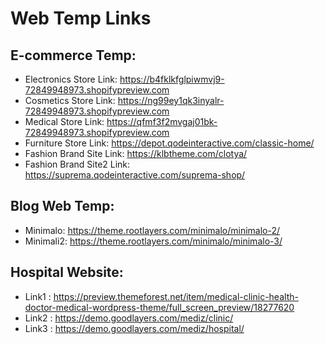 # Web Temp Links

## E-commerce Temp:
- Electronics Store Link: https://b4fklkfglpiwmvj9-72849948973.shopifypreview.com
- Cosmetics Store Link: https://ng99ey1qk3inyalr-72849948973.shopifypreview.com
- Medical Store Link: https://qfmf3f2mvgaj01bk-72849948973.shopifypreview.com
- Furniture Store Link: https://depot.qodeinteractive.com/classic-home/
- Fashion Brand Site Link: https://klbtheme.com/clotya/
- Fashion Brand Site2 Link: https://suprema.qodeinteractive.com/suprema-shop/

## Blog Web Temp:
- Minimalo: https://theme.rootlayers.com/minimalo/minimalo-2/
- Minimali2: https://theme.rootlayers.com/minimalo/minimalo-3/

## Hospital Website:
- Link1 : https://preview.themeforest.net/item/medical-clinic-health-doctor-medical-wordpress-theme/full_screen_preview/18277620
- Link2 : https://demo.goodlayers.com/mediz/clinic/
- Link3 : https://demo.goodlayers.com/mediz/hospital/
